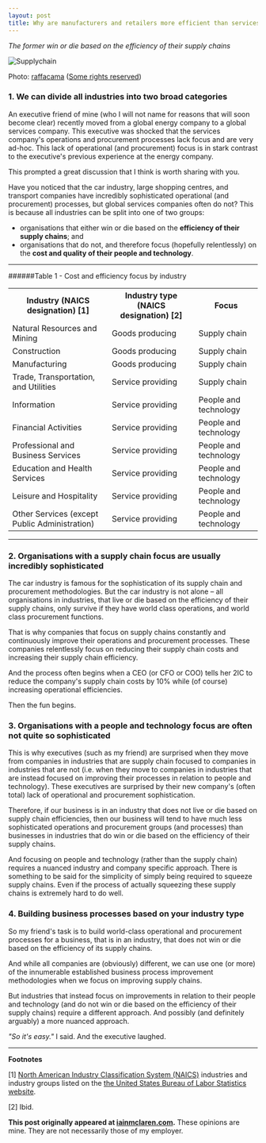 ```yaml
---
layout: post
title: Why are manufacturers and retailers more efficient than services companies?
---
```


*The former win or die based on the efficiency of their supply chains*

![Supplychain](https://iainmclaren.com/public/images/2014-09-17-procurement.jpg)

Photo: [raffacama](https://www.flickr.com/photos/raffacama/) ([Some rights reserved](https://creativecommons.org/licenses/by-sa/2.0/))
 
### 1. We can divide all industries into two broad categories

An executive friend of mine (who I will not name for reasons that will soon become clear) recently moved from a global energy company to a global services company.  This executive was shocked that the services company's operations and procurement processes lack focus and are very ad-hoc.  This lack of operational (and procurement) focus is in stark contrast to the executive's previous experience at the energy company.  

This prompted a great discussion that I think is worth sharing with you.  

Have you noticed that the car industry, large shopping centres, and transport companies have incredibly sophisticated operational (and procurement) processes, but global services companies often do not?  This is because all industries can be split into one of two groups:

- organisations that either win or die based on the **efficiency of their supply chains**; and
- organisations that do not, and therefore focus (hopefully relentlessly) on the **cost and quality of their people and technology**.  

---

######Table 1 - Cost and efficiency focus by industry

<table>
 <tr>
  <th>Industry (NAICS designation) [1]</th>
  <th>Industry type (NAICS designation) [2]</th>
  <th>Focus</th>
 </tr>
 <tr>
  <td>Natural
  Resources and Mining</td>
  <td>Goods producing</td>
  <td>Supply chain</td>
 </tr>
 <tr>
  <td>Construction</td>
  <td>Goods producing</td>
  <td>Supply chain</td>
 </tr>
 <tr>
  <td>Manufacturing</td>
  <td>Goods producing</td>
  <td>Supply chain</td>
 </tr>
 <tr>
  <td>Trade,
  Transportation, and Utilities</td>
  <td>Service providing</td>
  <td>Supply chain</td>
 </tr>
 <tr>
  <td>Information</td>
  <td>Service providing</td>
  <td>People and technology</td>
 </tr>
 <tr>
  <td>Financial
  Activities</td>
  <td>Service providing</td>
  <td>People and technology</td>
 </tr>
 <tr>
  <td>Professional
  and Business Services</td>
  <td>Service providing</td>
  <td>People and technology</td>
 </tr>
 <tr>
  <td>Education
  and Health Services</td>
  <td>Service providing</td>
  <td>People and technology</td>
 </tr>
 <tr>
  <td>Leisure
  and Hospitality</td>
  <td>Service providing</td>
  <td>People and technology</td>
 </tr>
 <tr>
  <td>Other
  Services (except Public Administration)</td>
  <td>Service providing</td>
  <td>People and technology</td>
 </tr>
</table>

---

### 2. Organisations with a supply chain focus are usually incredibly sophisticated  

The car industry is famous for the sophistication of its supply chain and procurement methodologies.  But the car industry is not alone – all organisations in industries, that live or die based on the efficiency of their supply chains, only survive if they have world class operations, and world class procurement functions.

That is why companies that focus on supply chains constantly and continuously improve their operations and procurement processes.  These companies relentlessly focus on reducing their supply chain costs and increasing their supply chain efficiency.

And the process often begins when a CEO (or CFO or COO) tells her 2IC to reduce the company's supply chain costs by 10% while (of course) increasing operational efficiencies.  

Then the fun begins.
 
### 3. Organisations with a people and technology focus are often not quite so sophisticated

This is why executives (such as my friend) are surprised when they move from companies in industries that are supply chain focused to companies in industries that are not (i.e. when they move to companies in industries that are instead focused on improving their processes in relation to people and technology). These executives are surprised by their new company's (often total) lack of operational and procurement sophistication.

Therefore, if our business is in an industry that does not live or die based on supply chain efficiencies, then our business will tend to have much less sophisticated operations and procurement groups (and processes) than businesses in industries that do win or die based on the efficiency of their supply chains.  

And focusing on people and technology (rather than the supply chain) requires a nuanced industry and company specific approach.  There is something to be said for the simplicity of simply being required to squeeze supply chains.  Even if the process of actually squeezing these supply chains is extremely hard to do well. 

### 4. Building business processes based on your industry type

So my friend's task is to build world-class operational and procurement processes for a business, that is in an industry, that does not win or die based on the efficiency of its supply chains.

And while all companies are (obviously) different, we can use one (or more) of the innumerable established business process improvement methodologies when we focus on improving supply chains.  

But industries that instead focus on improvements in relation to their people and technology (and do not win or die based on the efficiency of their supply chains) require a different approach. And possibly (and definitely arguably) a more nuanced approach. 

*"So it's easy."* I said.  And the executive laughed. 


---

**Footnotes**

[1] [North American Industry Classification System (NAICS)](http://www.naics.com) industries and industry groups listed on the [the United States Bureau of Labor Statistics website](http://www.bls.gov/iag/tgs/iag_index_naics.htm).

[2] Ibid. 

**This post originally appeared at [iainmclaren.com](http://iainmclaren.com).** These opinions are mine.  They are not necessarily those of my employer.